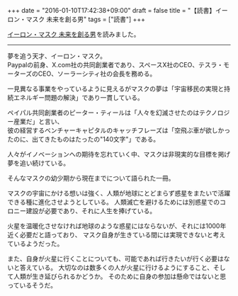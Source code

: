 +++
date = "2016-01-10T17:42:38+09:00"
draft = false
title = "【読書】イーロン・マスク 未来を創る男"
tags = ["読書"]
+++

<a rel="nofollow" href="http://www.amazon.co.jp/gp/product/4062196336/ref=as_li_qf_sp_asin_tl?ie=UTF8&camp=247&creative=1211&creativeASIN=4062196336&linkCode=as2&tag=kotazi-22">イーロン・マスク 未来を創る男</a><img src="http://ir-jp.amazon-adsystem.com/e/ir?t=kotazi-22&l=as2&o=9&a=4062196336" width="1" height="1" border="0" alt="" style="border:none !important; margin:0px !important;" />を読みました。

<hr>

夢を追う天才、イーロン・マスク。  
Paypalの前身、X.com社の共同創業者であり、スペースX社のCEO、テスラ・モーターズのCEO、ソーラーシティ社の会長を務める。

一見異なる事業をやっているように見えるがマスクの夢は「宇宙移民の実現と持続エネルギー問題の解決」であり一貫している。

ペイパル共同創業者のピーター・ティールは「人々を幻滅させたのはテクノロジー産業だ」と言い、  
彼の経営するベンチャーキャピタルのキャッチフレーズは「空飛ぶ車が欲しかったのに、出てきたものはたったの"140文字"」である。  

人々がイノベーションへの期待を忘れていく中、マスクは非現実的な目標を掲げ夢を追い続けている。

そんなマスクの幼少期から現在までについて語られた一冊。


マスクの宇宙にかける想いは強く、人類が地球にとどまらず惑星をまたいで活躍できる種に進化させようとしている。
人類滅亡を避けるためには別惑星でのコロニー建設が必要であり、それに人生を捧げている。

火星を温暖化させなければ地球のような惑星にはならないが、それには1000年近く必要だと語っており、
マスク自身が生きている間には実現できないと考えているようだった。

また、自身が火星に行くことについても、可能であれば行きたいが行く必要はないと答えている。
大切なのは数多くの人が火星に行けるようにすること、そして人類が生き延びられるかどうか。
そのために自身の参加は懸命ではないと思っているそうだ。


